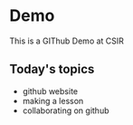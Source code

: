 # Demo
This is a GIThub Demo at CSIR

## Today's topics

- github website
- making a lesson
- collaborating on github
